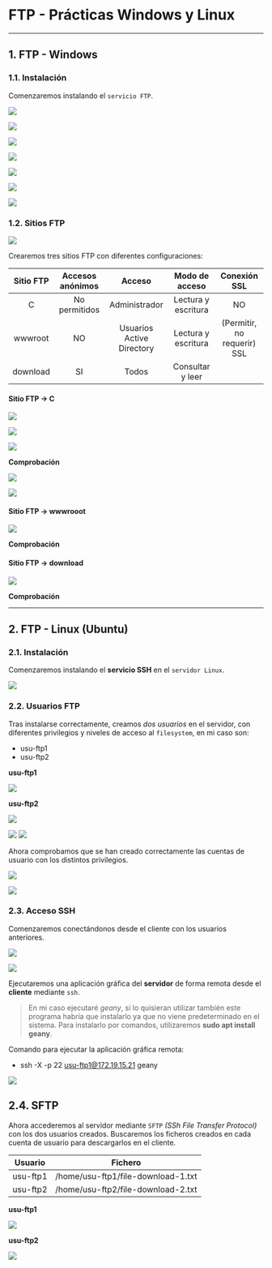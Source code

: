 
# FTP - Prácticas Windows y Linux

---

## 1. FTP - Windows

### 1.1. Instalación

Comenzaremos instalando el `servicio FTP`.

![](./images/windows-1-install.png)

![](./images/windows-2-servinst.png)

![](./images/windows-3-typeinst.png)

![](./images/windows-4-webinst.png)

![](./images/windows-5-servicioftp.png)

![](./images/windows-6-compinst.png)

![](./images/windows-7-instalado.png)

### 1.2. Sitios FTP

![](./images/windows-8-siteftp.png)

Crearemos tres sitios FTP con diferentes configuraciones:

Sitio FTP | Accesos anónimos | Acceso                    | Modo de acceso      | Conexión SSL                 |
:-------: | :--------------: | :-----------------------: | :-----------------: | :--------------------------: |
C         | No permitidos    | Administrador             | Lectura y escritura | NO                           |
wwwroot   | NO               | Usuarios Active Directory | Lectura y escritura | (Permitir, no requerir) SSL  |
download  | SI               | Todos                     | Consultar y leer    |                              |

#### Sitio FTP -> C

![](./images/windows-9-c.png)

![](./images/windows-9-c.png)

![](./images/windows-9-c.png)

**Comprobación**

![](./images/windows-13-c-correcto.png)

![](./images/windows-12-c-adminclave.png)

#### Sitio FTP -> wwwrooot

![](./images/.png)

**Comprobación**

#### Sitio FTP -> download

![](./images/.png)

**Comprobación**

---

## 2. FTP - Linux (Ubuntu)

### 2.1. Instalación

Comenzaremos instalando el **servicio SSH** en el `servidor Linux`.

![](./images/linux-1-install-ssh.png)

### 2.2. Usuarios FTP

Tras instalarse correctamente, creamos *dos usuarios* en el servidor, con diferentes privilegios y niveles de acceso al `filesystem`, en mi caso son:
* usu-ftp1
* usu-ftp2

**usu-ftp1**

![](./images/linux-2-usu-ftp1.png)

**usu-ftp2**

![](./images/linux-3-usu-ftp2.png)

![](./images/linux-4-usu-ftp2-root.png)
![](./images/linux-5-usu-ftp2-root.png)

Ahora comprobamos que se han creado correctamente las cuentas de usuario con los distintos privilegios.

![](./images/linux-6-usu-ftp1-comp.png)

![](./images/linux-7-usu-ftp2-comp.png)

### 2.3. Acceso SSH

Comenzaremos conectándonos desde el cliente con los usuarios anteriores.

![](./images/linux-8-usu-ftp1-ssh.png)

![](./images/linux-9-usu-ftp2-ssh.png)

Ejecutaremos una aplicación gráfica del **servidor** de forma remota desde el **cliente** mediante `ssh`.

> En mi caso ejecutaré *geany*, si lo quisieran utilizar también este programa habría que instalarlo ya que no viene predeterminado en el sistema.
> Para instalarlo por comandos, utilizaremos **sudo apt install geany**.

Comando para ejecutar la aplicación gráfica remota:
* ssh -X -p 22 usu-ftp1@172.19.15.21 geany

![](./images/linux-10-usu-ftp1-geany.png)

## 2.4. SFTP

Ahora accederemos al servidor mediante `SFTP` *(SSh File Transfer Protocol)* con los dos usuarios creados.
Buscaremos los ficheros creados en cada cuenta de usuario para descargarlos en el cliente.

Usuario   | Fichero                             |
:-------: | :---------------------------------: |
usu-ftp1  | /home/usu-ftp1/file-download-1.txt  |
usu-ftp2  | /home/usu-ftp2/file-download-2.txt  |

**usu-ftp1**

![](./images/linux-11-usu-ftp1-download.png)

**usu-ftp2**

![](./images/linux-12-usu-ftp2-download.png)
